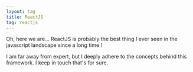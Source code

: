 ```yaml
---
layout: tag
title: ReactJS
tag: reactjs
---
```


Oh, here we are... ReactJS is probably the best thing I ever seen in the javascript landscape since a long time !

I am far away from expert, but I deeply adhere to the concepts behind this framework. I keep in touch that's for sure.